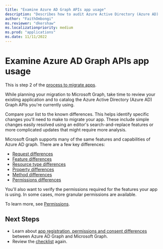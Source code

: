```yaml
---
title: "Examine Azure AD Graph APIs app usage"
description: "Describes how to audit Azure Active Directory (Azure AD) Graph APIs to migrate an app to Microsoft Graph API."
author: "FaithOmbongi"
ms.reviewer: "dkershaw"
ms.localizationpriority: medium
ms.prod: "applications"
ms.date: 11/11/2022
---
```


# Examine Azure AD Graph APIs app usage

This is step 2 of the [process to migrate apps](migrate-azure-ad-graph-planning-checklist.md).

While planning your migration to Microsoft Graph, take time to review your existing application and to catalog the Azure Active Directory (Azure AD) Graph APIs you're currently using.

Compare your list to the known differences.  This helps identify specific changes you'll need to make to migrate your app.  These include simple changes easily resolved using an editor's search-and-replace features or more complicated updates that might require more analysis.

Microsoft Graph supports many of the same features and capabilities of Azure AD graph.  There are a few key differences:

- [Request differences](migrate-azure-ad-graph-request-differences.md)
- [Feature differences](migrate-azure-ad-graph-feature-differences.md)
- [Resource type differences](migrate-azure-ad-graph-resource-differences.md)
- [Property differences](migrate-azure-ad-graph-property-differences.md)
- [Method differences](migrate-azure-ad-graph-method-differences.md)
- [Permissions differences](migrate-azure-ad-graph-permissions-differences.md)

You'll also want to verify the permissions required for the features your app is using.  In some cases, more granular permissions are available.

To learn more, see [Permissions](permissions-reference.md).

## Next Steps

- Learn about [app registration, permissions and consent differences](migrate-azure-ad-graph-app-registration.md) between Azure AD Graph and Microsoft Graph.
- Review the [checklist](migrate-azure-ad-graph-planning-checklist.md) again.


